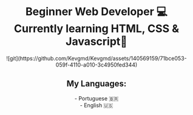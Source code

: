 <div align="center">
<h1>Beginner Web Developer 💻<br>Currently learning HTML, CSS & Javascript📖</h1>
  ![git](https://github.com/Kevgmd/Kevgmd/assets/140569159/71bce053-059f-4110-a010-3c4950fed344)

<h2>My Languages:</h2>
- Portuguese 🇧🇷<br>- English 🇺🇸  
</div>

